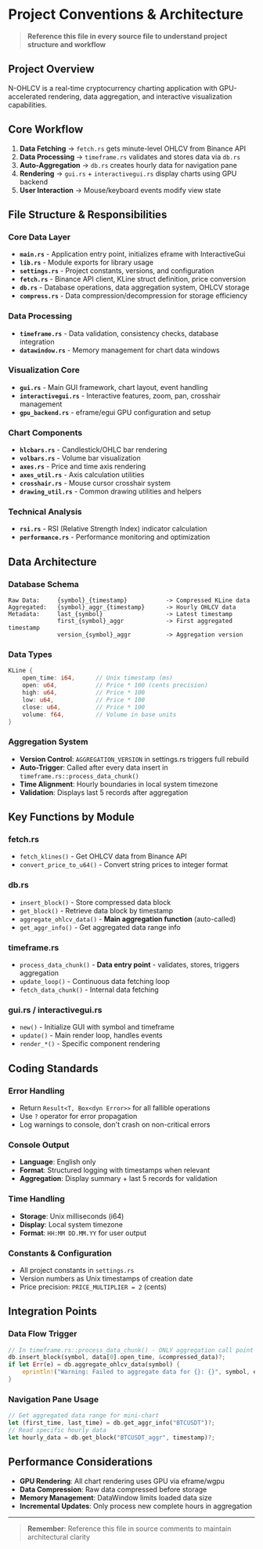 # Project Conventions & Architecture

> **Reference this file in every source file to understand project structure and workflow**

## Project Overview

N-OHLCV is a real-time cryptocurrency charting application with GPU-accelerated rendering, data aggregation, and interactive visualization capabilities.

## Core Workflow

1. **Data Fetching** → `fetch.rs` gets minute-level OHLCV from Binance API
2. **Data Processing** → `timeframe.rs` validates and stores data via `db.rs`
3. **Auto-Aggregation** → `db.rs` creates hourly data for navigation pane
4. **Rendering** → `gui.rs` + `interactivegui.rs` display charts using GPU backend
5. **User Interaction** → Mouse/keyboard events modify view state

## File Structure & Responsibilities

### Core Data Layer
- **`main.rs`** - Application entry point, initializes eframe with InteractiveGui
- **`lib.rs`** - Module exports for library usage
- **`settings.rs`** - Project constants, versions, and configuration
- **`fetch.rs`** - Binance API client, KLine struct definition, price conversion
- **`db.rs`** - Database operations, data aggregation system, OHLCV storage
- **`compress.rs`** - Data compression/decompression for storage efficiency

### Data Processing
- **`timeframe.rs`** - Data validation, consistency checks, database integration
- **`datawindow.rs`** - Memory management for chart data windows

### Visualization Core  
- **`gui.rs`** - Main GUI framework, chart layout, event handling
- **`interactivegui.rs`** - Interactive features, zoom, pan, crosshair management
- **`gpu_backend.rs`** - eframe/egui GPU configuration and setup

### Chart Components
- **`hlcbars.rs`** - Candlestick/OHLC bar rendering
- **`volbars.rs`** - Volume bar visualization
- **`axes.rs`** - Price and time axis rendering
- **`axes_util.rs`** - Axis calculation utilities
- **`crosshair.rs`** - Mouse cursor crosshair system
- **`drawing_util.rs`** - Common drawing utilities and helpers

### Technical Analysis
- **`rsi.rs`** - RSI (Relative Strength Index) indicator calculation
- **`performance.rs`** - Performance monitoring and optimization

## Data Architecture

### Database Schema
```
Raw Data:     {symbol}_{timestamp}           -> Compressed KLine data
Aggregated:   {symbol}_aggr_{timestamp}      -> Hourly OHLCV data  
Metadata:     last_{symbol}                  -> Latest timestamp
              first_{symbol}_aggr            -> First aggregated timestamp
              version_{symbol}_aggr          -> Aggregation version
```

### Data Types
```rust
KLine {
    open_time: i64,      // Unix timestamp (ms)
    open: u64,           // Price * 100 (cents precision)
    high: u64,           // Price * 100
    low: u64,            // Price * 100  
    close: u64,          // Price * 100
    volume: f64,         // Volume in base units
}
```

### Aggregation System
- **Version Control**: `AGGREGATION_VERSION` in settings.rs triggers full rebuild
- **Auto-Trigger**: Called after every data insert in `timeframe.rs::process_data_chunk()`
- **Time Alignment**: Hourly boundaries in local system timezone
- **Validation**: Displays last 5 records after aggregation

## Key Functions by Module

### fetch.rs
- `fetch_klines()` - Get OHLCV data from Binance API
- `convert_price_to_u64()` - Convert string prices to integer format

### db.rs  
- `insert_block()` - Store compressed data block
- `get_block()` - Retrieve data block by timestamp
- `aggregate_ohlcv_data()` - **Main aggregation function** (auto-called)
- `get_aggr_info()` - Get aggregated data range info

### timeframe.rs
- `process_data_chunk()` - **Data entry point** - validates, stores, triggers aggregation
- `update_loop()` - Continuous data fetching loop
- `fetch_data_chunk()` - Internal data fetching

### gui.rs / interactivegui.rs
- `new()` - Initialize GUI with symbol and timeframe
- `update()` - Main render loop, handles events
- `render_*()` - Specific component rendering

## Coding Standards

### Error Handling
- Return `Result<T, Box<dyn Error>>` for all fallible operations
- Use `?` operator for error propagation  
- Log warnings to console, don't crash on non-critical errors

### Console Output
- **Language**: English only
- **Format**: Structured logging with timestamps when relevant
- **Aggregation**: Display summary + last 5 records for validation

### Time Handling
- **Storage**: Unix milliseconds (i64)
- **Display**: Local system timezone
- **Format**: `HH:MM DD.MM.YY` for user output

### Constants & Configuration
- All project constants in `settings.rs`
- Version numbers as Unix timestamps of creation date
- Price precision: `PRICE_MULTIPLIER = 2` (cents)

## Integration Points

### Data Flow Trigger
```rust
// In timeframe.rs::process_data_chunk() - ONLY aggregation call point
db.insert_block(symbol, data[0].open_time, &compressed_data)?;
if let Err(e) = db.aggregate_ohlcv_data(symbol) {
    eprintln!("Warning: Failed to aggregate data for {}: {}", symbol, e);
}
```

### Navigation Pane Usage
```rust
// Get aggregated data range for mini-chart
let (first_time, last_time) = db.get_aggr_info("BTCUSDT")?;
// Read specific hourly data
let hourly_data = db.get_block("BTCUSDT_aggr", timestamp)?;
```

## Performance Considerations

- **GPU Rendering**: All chart rendering uses GPU via eframe/wgpu
- **Data Compression**: Raw data compressed before storage
- **Memory Management**: DataWindow limits loaded data size
- **Incremental Updates**: Only process new complete hours in aggregation

---

> **Remember**: Reference this file in source comments to maintain architectural clarity